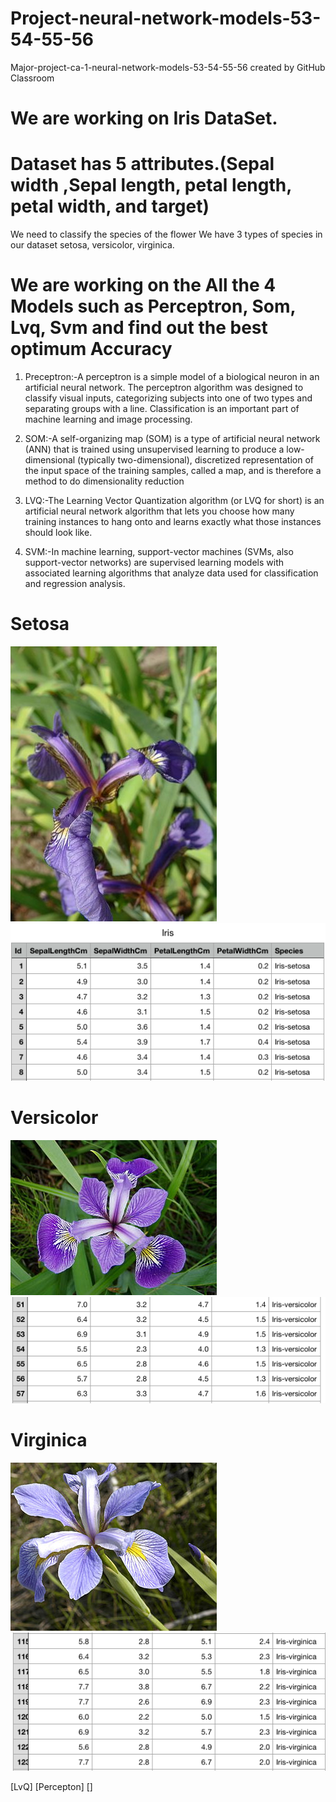 # Project-neural-network-models-53-54-55-56
Major-project-ca-1-neural-network-models-53-54-55-56 created by GitHub Classroom

# We are working on Iris DataSet.
# Dataset has 5 attributes.(Sepal width ,Sepal length, petal length, petal width, and target)

We need to classify the species of the flower 
We have 3 types of species in our dataset setosa, versicolor, virginica.

# We are working on the All the 4 Models such as Perceptron, Som, Lvq, Svm and find out the best optimum Accuracy 

1. Preceptron:-A perceptron is a simple model of a biological neuron in an artificial neural network. The perceptron algorithm was designed to classify visual inputs, categorizing subjects into one of two types and separating groups with a line. Classification is an important part of machine learning and image processing.

2. SOM:-A self-organizing map (SOM) is a type of artificial neural network (ANN) that is trained using unsupervised learning to produce a low-dimensional (typically two-dimensional), discretized representation of the input space of the training samples, called a map, and is therefore a method to do dimensionality reduction

3. LVQ:-The Learning Vector Quantization algorithm (or LVQ for short) is an artificial neural network algorithm that lets you choose how many training instances to hang onto and learns exactly what those instances should look like.

4. SVM:-In machine learning, support-vector machines (SVMs, also support-vector networks) are supervised learning models with associated learning algorithms that analyze data used for classification and regression analysis.
# Setosa
![alt text](Iris_setosa.jpg)        ![alt text](Setosa.png)     

# Versicolor
![alt text](Iris_versicolor.jpg)    ![alt text](versicolor.png) 

# Virginica
![alt text](Iris_virginica.jpg)     ![alt text](Virginica.png) 

[LvQ]
[Percepton]
[]
